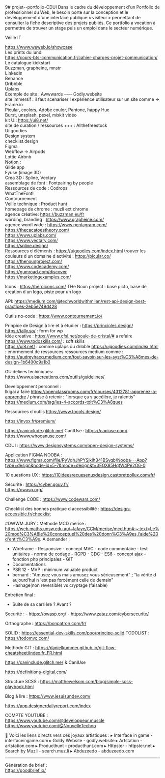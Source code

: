 9# projet--portfolio-CDUI
Dans le cadre du développement d'un Portfolio de professionnel du Web, le besoin porte sur la conception et le développement d'une interface publique « visiteur » permettant de consulter la fiche descriptive des projets publiés. Ce portfolio a vocation à permettre de trouver un stage puis un emploi dans le secteur numérique.

Veille IT 

https://www.weweb.io/showcase <br>
Les prints du lundi <br/>
https://cours-bts-communication.fr/cahier-charges-projet-communication/<br/>
Le catalogue kickstart<br/>
Buzzman, grapheine, mnstr<br/>
LinkedIn<br/>
Behance<br/>
Dribbble<br/>
Uplabs<br/>
Exemple de site : Awwwards ---- Godly.website<br/>
site immersif : il faut scenariser l expérience utilisateur sur un site comme -> Frame.io<br/>
Picular, coolors, Adobe coulor, Pantone, happy Hue<br/>
Burst, unsplash, pexel, mixkit vidéo<br/>
kit UI: https://ui8.net/ <br/>
site de curation / ressources +++ : Allthefreestock<br/>
Ui goodies<br/>
Design system<br/>
checklist.design<br/>
Figma<br/>
Webflow  -> Airpods<br/>
Lottie Airbnb<br/>
Notion :  <br/>
Glide app<br/>
Fyuse (image 3D)<br/>
Crea 3D : Spline, Vectary<br/>
assemblage de font : Fontpairing by people<br/>
Ressources de code : Codrops<br/>
WhatTheFont!<br/>
Contournement<br/>
Veille technique : Product hunt<br/>
homepage de chrome : muzli ext chrome <br/>
agence créative:  https://buzzman.eu/fr <br/>
wording, branding : https://www.grapheine.com/ <br/>
agence wordl wide : https://www.pentagram.com/ <br/>
https://thecacatoestheory.com/ <br/>
https://www.uplabs.com/<br/>
https://www.vectary.com/<br/>
https://spline.design/ <br/>
Ressources d éléments : https://uigoodies.com/index.html
trouver les couleurs d un domaine d activité : https://picular.co/ <br/>
https://thenounproject.com/ <br/>
https://www.codecademy.com/ <br/>
https://gumroad.com/discover <br/>
https://marketingexamples.com/ <br/>

Icons : 
https://heroicons.com/
THe Noun project : base picto, base de creation d un logo, piste pour un logo <br/>

API:
https://medium.com/@techworldwithmilan/rest-api-design-best-practices-2eb5e749d428

Outils no-code : 
https://www.contournement.io/

Prinpice de Design à lire et à étudier : https://principles.design/ <br/>
https://tally.so/  : form for wp <br>
idée creative : https://www.cfsl.net/poule-de-cristal/# a refaire <br/>
https://www.todoskills.com/  : soft skills <br/>
https://ui8.net/ : comme uplaps  ou dribble
https://uigoodies.com/index.html : enormement de ressources
ressources medium comme : https://audreyhacq.medium.com/tout-savoir-sur-les-syst%C3%A8mes-de-design-1b6400c9a1b3

GUidelines techiniques: <br/>
https://www.alsacreations.com/outils/guidelines/ <br/>

Developpement personnel :  <br/> 
Ikigai à faire https://openclassrooms.com/fr/courses/4312781-apprenez-a-apprendre / phrase à retenir : "lorsque ça s accélère, je ralentis"
https://medium.com/tag/les-4-accords-tolt%C3%A8ques

Ressources d outils
https://www.toools.design/

https://invox.fr/premium/

https://caninclude.glitch.me/
CanIUse : https://caniuse.com/
https://www.whocanuse.com/

CDUI :
https://www.designsystems.com/open-design-systems/

Application FIGMA NOOBA : 
https://www.figma.com/file/PyVqhJhPYSjklh341BSvqb/Nooba---App?type=design&node-id=5-7&mode=design&t=3EOX85HqtW4Pe2O6-0

10 questions UX : https://10ideesrecuesenuxdesign.castoretpollux.com/fr/ 

Sécurité : 
https://cyber.gouv.fr/ <br>
https://owasp.org/

Challenge CODE : 
https://www.codewars.com/ <br>

Checklist des bonnes pratique d accessibilité : 
https://design-accessible.fr/checklist

#DWWM JURY :
Methode MCD merise : https://web.maths.unsw.edu.au/~lafaye/CCM/merise/mcd.htm#:~:text=Le%20mod%C3%A8le%20conceptuel%20des%20donn%C3%A9es,l'aide%20d'entit%C3%A9s.
A demander : 
 - Wireframe  - Responsive - concept MVC - code commentaire - test unitaires - norme de codage - RGPD - CDC - ES6 - concept ajax - fonction php principales - GIT
 - Documentations  
 - PSR 12 - MVP : minimum valuable product
 - bernard : "Amusez vous mais amusez vous sérieusement" ; "la vérité d aujourd'hui n 'est pas forcément celle de demain"
 - Hashage(non reversible) vs cryptage (faisable)

Entretien final : 
 - Suite de sa carrière ? Avant ? 

Securité : 
    - https://owasp.org/
    - https://www.zataz.com/cybersecurite/
    
Orthographe : https://bonpatron.com/fr/

SOLID : https://essential-dev-skills.com/poo/principe-solid
TODOLIST : https://todomvc.com/

Methodo GIT : https://danielkummer.github.io/git-flow-cheatsheet/index.fr_FR.html

https://caninclude.glitch.me/
& CanIUse

https://definitions-digital.com/

Structure SCSS : https://matthewelsom.com/blog/simple-scss-playbook.html

Blog à lire : https://www.jesuisundev.com/

https://app.designerdailyreport.com/index

COMPTE YOUTUBE :  
https://www.youtube.com/@developpeur.muscle
https://www.youtube.com/@NouvelleTechno


🔗 Voici les liens directs vers ces joyaux artistiques :
▸ Interface in game - interfaceingame.com
▸ Goldy Website - godly.website
▸ Artstation - artstation.com
▸ Producthunt - producthunt.com
▸ Httpster - httpster.net
▸ Search by Muzli - search.muz.li
▸ Abduzeedo - abduzeedo.com


------------------------------------------
Génération de brief :  
https://goodbrief.io/



